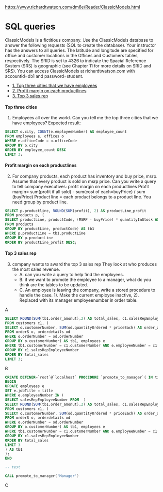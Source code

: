 https://www.richardtwatson.com/dm6e/Reader/ClassicModels.html
# SQL queries
ClassicModels is a fictitious company. Use the ClassicModels database to answer the following requests (SQL to create the database). Your instructor has the answers to all queries.
The latitude and longitude are specified for office and customer locations in the Offices and Customers tables, respectively. The SRID is set to 4326 to indicate the Spacial Reference System (SRS) is geographic (see Chapter 11 for more details on SRID and SRS).
You can access ClassicModels at richardtwatson.com with accountid=db1 and password=student.


<!-- /MarkdownTOC -->
- [1. Top three cities that we have employees](#Top-three-cities)
- [2. Profit margin on each productlines](#Profit-margin-on-each-productlines)
- [3. Top 3 sales rep](#Top-3-sales-rep)

<!-- /MarkdownTOC -->

#### Top three cities
1. Employees all over the world. Can you tell me the top three cities that we have employees?
Expected result:

```sql
SELECT o.city, COUNT(e.employeeNumber) AS employee_count
FROM employees e, offices o
WHERE e.officeCode = o.officeCode
GROUP BY o.city
ORDER BY employee_count DESC
LIMIT 3;
```

#### Profit margin on each productlines
2. For company products, each product has inventory and buy price, msrp. Assume that every product is sold on msrp price. Can you write a query to tell company executives: profit margin on each productlines
Profit margin= sum(profit if all sold) - sum(cost of each=buyPrice) / sum (buyPrice)
Product line = each product belongs to a product line. You need group by product line. 
```sql
SELECT p.productline, ROUND(SUM(profit), 2) AS productLine_profit
FROM products p, (
SELECT productLine, productCode, (MSRP - buyPrice) * quantityInStock AS profit
FROM products 
GROUP BY productLine, productCode) AS tb1
WHERE p.productLine = tb1.productLine
GROUP BY p.productLine
ORDER BY productLine_profit DESC;
```

#### Top 3 sales rep
3. company wants to award the top 3 sales rep They look at who produces the most sales revenue.
     * A. can you write a query to help find the employees. 
     * B. if we want to promote the employee to a manager, what do you think are the tables to be updated.
     * C. An employee is leaving the company, write a stored procedure to handle the case. 1). Make the current employee inactive, 2). Replaced with its manager employeenumber in order table. 

A
```sql
SELECT ROUND(SUM(tb1.order_amonut),2) AS total_sales, c1.salesRepEmployeeNumber, CONCAT(e.firstName, ' ', e.lastName) AS employee_name
FROM customers c1, (
SELECT o.customerNumber, SUM(od.quantityOrdered * priceEach) AS order_amonut
FROM orderS o, orderdetails od
WHERE o.orderNumber = od.orderNumber
GROUP BY o.customerNumber) AS tb1, employees e
WHERE tb1.customerNumber = c1.customerNumber AND e.employeeNumber = c1.salesRepEmployeeNumber
GROUP BY c1.salesRepEmployeeNumber
ORDER BY total_sales
LIMIT 3;
```
B
```sql
CREATE DEFINER=`root`@`localhost` PROCEDURE `promote_to_manager`( IN title VARCHAR(30))
BEGIN
UPDATE employees e
SET e.jobTitle = title
WHERE e.employeeNumber IN (
SELECT salesRepEmployeeNumber FROM  (
SELECT ROUND(SUM(tb1.order_amonut),2) AS total_sales, c1.salesRepEmployeeNumber, CONCAT(e.firstName, ' ', e.lastName) AS employee_name
FROM customers c1, (
SELECT o.customerNumber, SUM(od.quantityOrdered * priceEach) AS order_amonut
FROM orderS o, orderdetails od
WHERE o.orderNumber = od.orderNumber
GROUP BY o.customerNumber) AS tb1, employees e
WHERE tb1.customerNumber = c1.customerNumber AND e.employeeNumber = c1.salesRepEmployeeNumber
GROUP BY c1.salesRepEmployeeNumber
ORDER BY total_sales
LIMIT 3
) AS tb1
);
END

-- test

CALL promote_to_manager('Manager')
```
C
```sql
```
